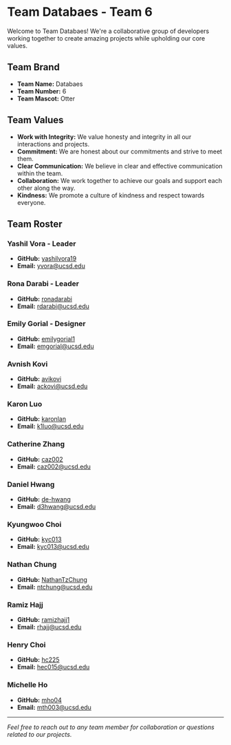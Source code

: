 # Team Databaes - Team 6

Welcome to Team Databaes! We're a collaborative group of developers working together to create amazing projects while upholding our core values.

## Team Brand

- **Team Name:** Databaes
- **Team Number:** 6
- **Team Mascot:** Otter

## Team Values

- **Work with Integrity:** We value honesty and integrity in all our interactions and projects.
- **Commitment:** We are honest about our commitments and strive to meet them.
- **Clear Communication:** We believe in clear and effective communication within the team.
- **Collaboration:** We work together to achieve our goals and support each other along the way.
- **Kindness:** We promote a culture of kindness and respect towards everyone.

## Team Roster

### Yashil Vora - Leader
- **GitHub:** [yashilvora19](https://github.com/yashilvora19)
- **Email:** yvora@ucsd.edu

### Rona Darabi - Leader
- **GitHub:** [ronadarabi](https://github.com/ronadarabi)
- **Email:** rdarabi@ucsd.edu

### Emily Gorial - Designer
- **GitHub:** [emilygorial1](https://github.com/emilygorial1)
- **Email:** emgorial@ucsd.edu

### Avnish Kovi
- **GitHub:** [avikovi](https://github.com/avikovi)
- **Email:** ackovi@ucsd.edu

### Karon Luo
- **GitHub:** [karonlan](https://github.com/karonlan)
- **Email:** k1luo@ucsd.edu

### Catherine Zhang
- **GitHub:** [caz002](https://github.com/caz002)
- **Email:** caz002@ucsd.edu

### Daniel Hwang
- **GitHub:** [de-hwang](https://github.com/de-hwang)
- **Email:** d3hwang@ucsd.edu

### Kyungwoo Choi
- **GitHub:** [kyc013](https://github.com/kyc013)
- **Email:** kyc013@ucsd.edu

### Nathan Chung
- **GitHub:** [NathanTzChung](https://github.com/nathantzchung)
- **Email:** ntchung@ucsd.edu

### Ramiz Hajj
- **GitHub:** [ramizhajj1](https://github.com/ramizhajj1)
- **Email:** rhajj@ucsd.edu

### Henry Choi
- **GitHub:** [hc225](https://github.com/hc225)
- **Email:** hec015@ucsd.edu

### Michelle Ho
- **GitHub:** [mho04](https://github.com/mho04)
- **Email:** mth003@ucsd.edu

---
*Feel free to reach out to any team member for collaboration or questions related to our projects.* 
